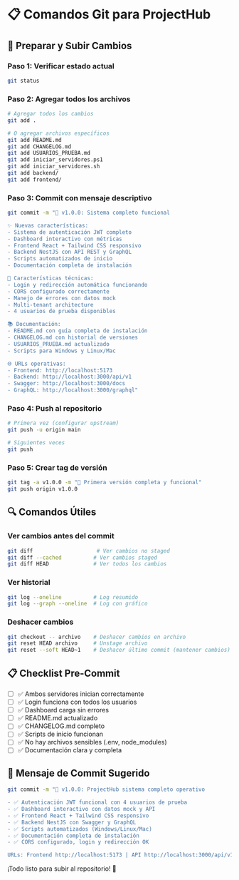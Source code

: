 # 📋 Comandos Git para ProjectHub

## 🚀 Preparar y Subir Cambios

### **Paso 1: Verificar estado actual**
```bash
git status
```

### **Paso 2: Agregar todos los archivos**
```bash
# Agregar todos los cambios
git add .

# O agregar archivos específicos
git add README.md
git add CHANGELOG.md
git add USUARIOS_PRUEBA.md
git add iniciar_servidores.ps1
git add iniciar_servidores.sh
git add backend/
git add frontend/
```

### **Paso 3: Commit con mensaje descriptivo**
```bash
git commit -m "🚀 v1.0.0: Sistema completo funcional

✨ Nuevas características:
- Sistema de autenticación JWT completo
- Dashboard interactivo con métricas
- Frontend React + Tailwind CSS responsivo
- Backend NestJS con API REST y GraphQL
- Scripts automatizados de inicio
- Documentación completa de instalación

🔧 Características técnicas:
- Login y redirección automática funcionando
- CORS configurado correctamente
- Manejo de errores con datos mock
- Multi-tenant architecture
- 4 usuarios de prueba disponibles

📚 Documentación:
- README.md con guía completa de instalación
- CHANGELOG.md con historial de versiones
- USUARIOS_PRUEBA.md actualizado
- Scripts para Windows y Linux/Mac

🌐 URLs operativas:
- Frontend: http://localhost:5173
- Backend: http://localhost:3000/api/v1
- Swagger: http://localhost:3000/docs
- GraphQL: http://localhost:3000/graphql"
```

### **Paso 4: Push al repositorio**
```bash
# Primera vez (configurar upstream)
git push -u origin main

# Siguientes veces
git push
```

### **Paso 5: Crear tag de versión**
```bash
git tag -a v1.0.0 -m "🚀 Primera versión completa y funcional"
git push origin v1.0.0
```

## 🔍 Comandos Útiles

### **Ver cambios antes del commit**
```bash
git diff                    # Ver cambios no staged
git diff --cached          # Ver cambios staged
git diff HEAD              # Ver todos los cambios
```

### **Ver historial**
```bash
git log --oneline          # Log resumido
git log --graph --oneline  # Log con gráfico
```

### **Deshacer cambios**
```bash
git checkout -- archivo    # Deshacer cambios en archivo
git reset HEAD archivo     # Unstage archivo
git reset --soft HEAD~1    # Deshacer último commit (mantener cambios)
```

## 📋 Checklist Pre-Commit

- [ ] ✅ Ambos servidores inician correctamente
- [ ] ✅ Login funciona con todos los usuarios
- [ ] ✅ Dashboard carga sin errores
- [ ] ✅ README.md actualizado
- [ ] ✅ CHANGELOG.md completo
- [ ] ✅ Scripts de inicio funcionan
- [ ] ✅ No hay archivos sensibles (.env, node_modules)
- [ ] ✅ Documentación clara y completa

## 🎯 Mensaje de Commit Sugerido

```bash
git commit -m "🚀 v1.0.0: ProjectHub sistema completo operativo

- ✅ Autenticación JWT funcional con 4 usuarios de prueba
- ✅ Dashboard interactivo con datos mock y API
- ✅ Frontend React + Tailwind CSS responsivo  
- ✅ Backend NestJS con Swagger y GraphQL
- ✅ Scripts automatizados (Windows/Linux/Mac)
- ✅ Documentación completa de instalación
- ✅ CORS configurado, login y redirección OK

URLs: Frontend http://localhost:5173 | API http://localhost:3000/api/v1"
```

¡Todo listo para subir al repositorio! 🎉